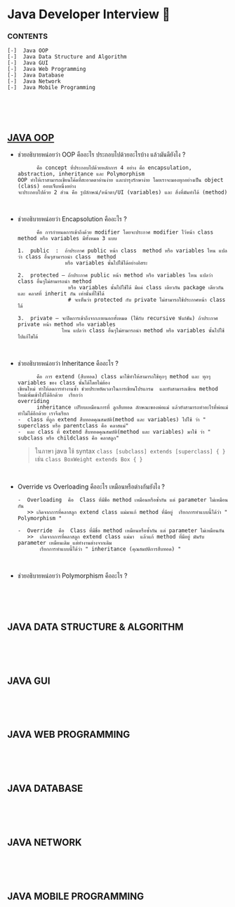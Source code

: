 # Java  Developer  Interview 🚀
### CONTENTS
    [-]  Java OOP
    [-]  Java Data Structure and Algorithm
    [-]  Java GUI
    [-]  Java Web Programming
    [-]  Java Database
    [-]  Java Network
    [-]  Java Mobile Programming

<br/><br/><br/>

## [JAVA OOP](http://programmingbright.com/blog/?page=3)
- ช่วยอธิบายหน่อยว่า OOP คืออะไร ประกอบไปด้วยอะไรบ้าง  แล้วมันดียังไง ?

            คือ concept ที่ประกอบไปด้วยหลักการ 4 อย่าง คือ encapsulation, abstraction, inheritance และ Polymorphism
      OOP ทำให้เราสามารถเขียนโค้ดที่สะอาดตาอ่านง่าย และบำรุงรักษาง่าย โดยเราจะมองทุกอย่างเป็น object (class) ออบเจ็บหนึ่งอย่าง
      จะประกอบไปด้วย 2 ส่วน คือ รูปลักษณ์/หน้าตา/UI (variables) และ สิ่งที่มันทำได้ (method)
  <br/>
  
- ช่วยอธิบายหน่อยว่า Encapsolution คืออะไร ?

            คือ การกำหนดการเข้าถึงด้วย modifier โดยจะประกาศ modifier ไว้หน้า class  method หรือ variables มีทั้งหมด 3 แบบ
  
      1.  public  :  ถ้าประกาศ public หน้า class  method หรือ variables ไหน แปลว่า class อื่นๆสามารถนำ class  method
                     หรือ variables นั้นไปใช้ได้อย่างอิสระ
      
      2.  protected – ถ้าประกาศ public หน้า method หรือ variables ไหน แปลว่า class อื่นๆไม่สามารถนำ method
                      หรือ variables นั้นไปใช้ได้ มีแค่ class เดียวกัน package เดียวกัน และ คลาสที่ inherit กัน เท่านั้นที่ใช้ได้
                      # จะเห็นว่า protected กับ private ไม่สามารถใช้ประกาศหน้า class ได้
     
      3.  private – จะปิดการเข้าถึงจากภายนอกทั้งหมด (ใช้กับ recursive ฟังก์ชัน) ถ้าประกาศ private หน้า method หรือ variables
                    ไหน แปลว่า class อื่นๆไม่สามารถนำ method หรือ variables นั้นไปใช้ ไปแก้ไขได้
  <br/>
  
- ช่วยอธิบายหน่อยว่า  Inheritance คืออะไร ?

            คือ การ extend (สืบทอด) class มาใช้ทำให้สามารถใช้ทุกๆ method และ ทุกๆ variables ของ class นั้นได้โดยไม่ต้อง
      เขียนใหม่ ทำให้ลดการทำงานซ้ำ ช่วยประหยัดเวลาในการเขียนโปรแกรม  และยังสามารถเขียน method ใหม่เพิ่มเข้าไปได้อีกด้วย  เรียกว่า
      overriding
            inheritance เปรียบเหมือนการที่ ลูกสืบทอด ลักษณะของพ่อแม่ แล้วยังสามารถทำอะไรที่พ่อแม่ทำไม่ได้อีกด้วย เราจึงเรียก
      -  class ที่ถูก extend สืบทอดคุณสมบัติ(method และ variables) ไปใช้ ว่า " superclass หรือ parentclass คือ คลาสแม่"
      -  และ class ที่ extend สืบทอดคุณสมบัติ(method และ variables) มาใช้ ว่า " subclass หรือ childclass คือ คลาสลูก"

  > ในภาษา java ใช้ syntax ```class [subclass] extends [superclass] { }``` เช่น ```class BoxWeight extends Box { }```
  <br/>
  
- Override  vs  Overloading คืออะไร เหมือนหรือต่างกันยังไง ?

      -  Overloading  คือ  Class ที่มีชื่อ method เหมือนหรือซ้ำกัน แต่ parameter ไม่เหมือนกัน
         >> เกิดจากการที่คลาสลูก extend class แม่มาแก้ method ที่มีอยู่  เรียกการทำแบบนี้ได้ว่า " Polymorphism "
  
      -  Override  คือ  Class ที่มีชื่อ method เหมือนหรือซ้ำกัน แต่ parameter ไม่เหมือนกัน
         >>  เกิดจากการที่คลาสลูก extend class แม่มา  แล้วแก้ method ที่มีอยู่ มันรับ parameter เหมือนเดิม แต่ทำงานต่างจากเดิม
             เรียกการทำแบบนี้ได้ว่า " inheritance (คุณสมบัติการสืบทอด) "
  <br/>
  
- ช่วยอธิบายหน่อยว่า Polymorphism คืออะไร ?
  

<br/><br/><br/>

## JAVA DATA STRUCTURE & ALGORITHM

<br/><br/><br/>

## JAVA GUI

<br/><br/><br/>

## JAVA WEB PROGRAMMING

<br/><br/><br/>

## JAVA DATABASE

<br/><br/><br/>

## JAVA NETWORK

<br/><br/><br/>

## JAVA MOBILE PROGRAMMING
